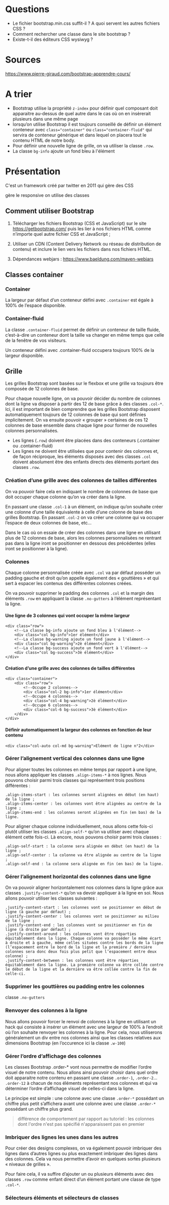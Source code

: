 # Questions
- Le fichier bootstrap.min.css suffit-il ? A quoi servent les autres fichiers CSS ?
- Comment rechercher une classe dans le site bootstrap ?
- Existe-t-il des éditeurs CSS wysiwyg ?

# Sources

https://www.pierre-giraud.com/bootstrap-apprendre-cours/

# A trier

- Bootstrap utilise la propriété ```z-index``` pour définir quel composant doit apparaitre au-dessus de quel autre dans
  le cas où on en insèrerait plusieurs dans une même page
- lorsqu’on utilise Bootstrap il est toujours conseillé de définir un élément conteneur avec ```class="container"```
  ou ```class="container-fluid"``` qui servira de conteneur générique et dans lequel on placera tout le contenu HTML de
  notre body.
- Pour définir une nouvelle ligne de grille, on va utiliser la classe ```.row```.
- La classe ```bg-info``` ajoute un fond bleu à l'élément

# Présentation

C'est un framework créé par twitter en 2011 qui gère des CSS

gère le responsive
on utilise des classes

## Comment utiliser Bootstrap

1. Télécharger les fichiers Bootstrap (CSS et JavaScript) sur le site https://getbootstrap.com/ puis les lier à nos
   fichiers HTML comme n’importe quel autre fichier CSS et JavaScript ;

2. Utiliser un CDN (Content Delivery Network ou réseau de distribution de contenu) et inclure le lien vers les fichiers
   dans nos fichiers HTML.

3. Dépendances webjars : https://www.baeldung.com/maven-webjars

## Classes container

### Container

La largeur par défaut d’un conteneur défini avec ```.container``` est égale à 100% de l’espace disponible.

### Container-fluid

La classe ```.container-fluid``` permet de définir un conteneur de taille fluide, c’est-à-dire un conteneur dont la
taille va changer en même temps que celle de la fenêtre de vos visiteurs.

Un conteneur défini avec .container-fluid occupera toujours 100% de la largeur disponible.

## Grille

Les grilles Bootstrap sont basées sur le flexbox et une grille va toujours être composée de 12 colonnes de base.

Pour chaque nouvelle ligne, on va pouvoir décider du nombre de colonnes dont la ligne va disposer à partir des 12 de
base grâce à des classes ```.col-*```.
Ici, il est important de bien comprendre que les grilles Bootstrap disposent automatiquement toujours de 12 colonnes de
base qui sont définies implicitement.
On va ensuite pouvoir « grouper » certaines de ces 12 colonnes de base ensemble dans chaque ligne pour former de
nouvelles colonnes personnalisées.

* Les lignes (```.row```) doivent être placées dans des conteneurs (.container ou .container-fluid)
* Les lignes ne doivent être utilisées que pour contenir des colonnes et, de façon réciproque, les éléments disposés
  avec des classes ```.col``` doivent absolument être des enfants directs des éléments portant des classes ```.row```.

### Création d’une grille avec des colonnes de tailles différentes

On va pouvoir faire cela en indiquant le nombre de colonnes de base que doit occuper chaque colonne qu’on va créer dans
la ligne.

En passant une classe ```.col-1``` à un élément, on indique qu’on souhaite créer une colonne d’une taille équivalente à
celle d’une colonne de base des grilles Bootstrap.
En passant ```.col-2``` on va créer une colonne qui va occuper l’espace de deux colonnes de base, etc...

Dans le cas où on essaie de créer des colonnes dans une ligne en utilisant plus de 12 colonnes de base, alors les
colonnes personnalisées ne rentrant pas dans la ligne iront se positionner en dessous des précédentes (elles iront se
positionner à la ligne).

### Colonnes

Chaque colonne personnalisée créée avec ```.col``` va par défaut posséder un padding gauche et droit qu’on appelle
également des « gouttières » et qui sert à espacer les contenus des différentes colonnes créées.

On va pouvoir supprimer le padding des colonnes ```.col``` et la margin des éléments ```.row``` en appliquant la
classe ```.no-gutters``` à l’élément représentant la ligne.

#### Une ligne de 3 colonnes qui vont occuper la même largeur

```
<div class="row">
    <!--La classe bg-info ajoute un fond bleu à l'élément-->
    <div class="col bg-info">1er élément</div>
    <!--La classe bg-warning ajoute un fond jaune à l'élément-->
    <div class="col bg-warning">2è élément</div>
    <!--La classe bg-success ajoute un fond vert à l'élément-->
    <div class="col bg-success">3è élément</div>
</div>
```

#### Création d’une grille avec des colonnes de tailles différentes

```
<div class="container">
    <div class="row">
        <!--Occupe 2 colonnes-->
        <div class="col-2 bg-info">1er élément</div>
        <!--Occupe 4 colonnes-->
        <div class="col-4 bg-warning">2è élément</div>
        <!--Occupe 6 colonnes-->
        <div class="col-6 bg-success">3è élément</div>
    </div>
</div>
```

#### Définir automatiquement la largeur des colonnes en fonction de leur contenu
```
<div class="col-auto col-md bg-warning">Elément de ligne n°2</div>
```
### Gérer l’alignement vertical des colonnes dans une ligne
Pour aligner toutes les colonnes en même temps par rapport à une ligne, nous allons appliquer les classes ```.align-items-*``` à nos lignes.
Nous pouvons choisir parmi trois classes qui représentent trois positions différentes :

    .align-items-start : les colonnes seront alignées en début (en haut) de la ligne ;
    .align-items-center : les colonnes vont être alignées au centre de la ligne ;
    .align-items-end : les colonnes seront alignées en fin (en bas) de la ligne.

Pour aligner chaque colonne individuellement, nous allons cette fois-ci plutôt utiliser les classes ```.align-self-*``` qu’on va utiliser avec chaque élément cette fois-ci.
Là encore, nous pouvons choisir parmi trois classes :

    .align-self-start : la colonne sera alignée en début (en haut) de la ligne ;
    .align-self-center : la colonne va être alignée au centre de la ligne ;
    .align-self-end : la colonne sera alignée en fin (en bas) de la ligne.

### Gérer l’alignement horizontal des colonnes dans une ligne
On va pouvoir aligner horizontalement nos colonnes dans la ligne grâce aux classes ```.justify-content-*``` qu’on va devoir appliquer à la ligne en soi.
Nous allons pouvoir utiliser les classes suivantes :

    .justify-content-start : les colonnes vont se positionner en début de ligne (à gauche par défaut) ;
    .justify-content-center : les colonnes vont se positionner au milieu de la ligne ;
    .justify-content-end : les colonnes vont se positionner en fin de ligne (à droite par défaut) ;
    .justify-content-around : les colonnes vont être réparties équitablement dans la ligne. Chaque colonne va posséder le même écart à droite et à gauche, même celles situées contre les bords de la ligne (l’espacement entre le bord de la ligne et la première / dernière colonnes sera donc deux fois plus petit que l’espacement entre deux colonne) ;
    .justify-content-between : les colonnes vont être réparties équitablement dans la ligne. La première colonne va être collée contre le début de la ligne et la dernière va être collée contre la fin de celle-ci.

### Supprimer les gouttières ou padding entre les colonnes
classe `.no-gutters`

### Renvoyer des colonnes à la ligne
Nous allons pouvoir forcer le renvoi de colonnes à la ligne en utilisant un hack qui consiste à insérer un élément avec une largeur de 100% à l’endroit où l’on souhaite renvoyer les colonnes à la ligne.
Pour cela, nous utiliserons généralement un div entre nos colonnes ainsi que les classes relatives aux dimensions Bootstrap (en l’occurence ici la classe `.w-100`)

### Gérer l’ordre d’affichage des colonnes
Les classes Bootstrap .order-* vont nous permettre de modifier l’ordre visuel de notre contenu.
Nous allons ainsi pouvoir choisir dans quel ordre doit apparaitre notre contenu en passant une classe `.order-1`, `.order-2`… `.order-12` 
à chacun de nos éléments représentant nos colonnes et qui va déterminer l’ordre d’affichage visuel de celles-ci dans la ligne.

Le principe est simple : une colonne avec une classe `.order-*` possédant un chiffre plus petit s’affichera avant une colonne avec une classe `.order-*` possédant un chiffre plus grand.
> différence de comportement par rapport au tutoriel : les colonnes dont l'ordre n'est pas spécifié n'apparaissent pas en premier

### Imbriquer des lignes les unes dans les autres
Pour créer des designs complexes, on va également pouvoir imbriquer des lignes dans d’autres lignes ou plus exactement imbriquer des lignes dans des colonnes. Cela va nous permettre d’avoir en quelques sortes plusieurs « niveaux de grilles ».

Pour faire cela, il va suffire d’ajouter un ou plusieurs éléments avec des classes `.row` comme enfant direct d’un élément portant une classe de type `.col-*`. 

### Sélecteurs éléments et sélecteurs de classes
